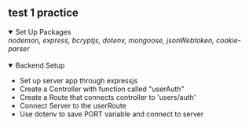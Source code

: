 ## test 1 practice

<details open>
    <summary>Set Up Packages</summary>
    <i>nodemon, express, bcryptjs, dotenv, mongoose, jsonWebtoken, cookie-parser</i>
</details>

</br>

<details open>
    <summary>Backend Setup</summary>
    <ul>
        <li>Set up server app through expressjs</li>
        <li>Create a Controller with function called "userAuth"</li>
        <li>Create a Route that connects controller to 'users/auth' </li>
        <li>Connect Server to the userRoute</li>
        <li>Use dotenv to save PORT variable and connect to server</li>
    </ul>
</details>
